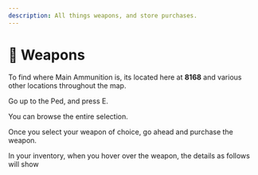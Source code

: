 ```yaml
---
description: All things weapons, and store purchases.
---
```


# 🔫 Weapons

To find where Main Ammunition is, its located here at **8168** and various other locations throughout the map.

Go up to the Ped, and press E.

You can browse the entire selection.

Once you select your weapon of choice, go ahead and purchase the weapon.

In your inventory, when you hover over the weapon, the details as follows will show
